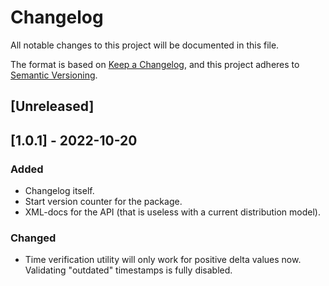 # Changelog
All notable changes to this project will be documented in this file.

The format is based on [Keep a Changelog](https://keepachangelog.com/en/1.0.0/),
and this project adheres to [Semantic Versioning](https://semver.org/spec/v2.0.0.html).

## [Unreleased]

## [1.0.1] - 2022-10-20

### Added
- Changelog itself.
- Start version counter for the package.
- XML-docs for the API (that is useless with a current distribution model).

### Changed
- Time verification utility will only work for positive delta values now. Validating "outdated" timestamps is fully disabled.
